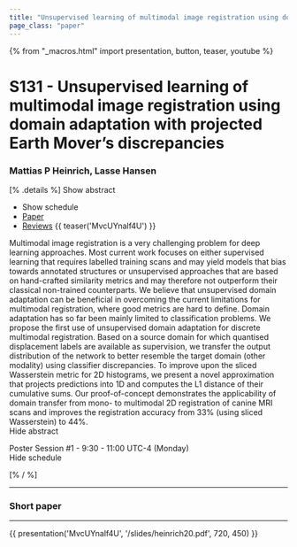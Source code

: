 ```yaml
---
title: "Unsupervised learning of multimodal image registration using domain adaptation with projected Earth Mover’s discrepancies"
page_class: "paper"
---
```


{% from "_macros.html" import presentation, button, teaser, youtube %}

# S131 - Unsupervised learning of multimodal image registration using domain adaptation with projected Earth Mover’s discrepancies

### Mattias P Heinrich, Lasse Hansen

[% .details %]
<a class="toggle_visibility" data-selector=".abstract" data-level="3">Show abstract</a>
- <a class="toggle_visibility" data-selector=".schedule" data-level="3">Show schedule</a>
- <a href="https://openreview.net/pdf?id=wbZM-DcJB9">Paper</a>
- <a href="https://openreview.net/forum?id=wbZM-DcJB9">Reviews</a>
{{ teaser('MvcUYnalf4U') }}

<p>
    <span class="abstract">
        Multimodal image registration is a very challenging problem for deep learning approaches. Most current work focuses on either supervised learning that requires labelled training scans and may yield models that bias towards annotated structures or unsupervised approaches that are based on hand-crafted similarity metrics and may therefore not outperform their classical non-trained counterparts. We believe that unsupervised domain adaptation can be beneficial in overcoming the current limitations for multimodal registration, where good metrics are hard to define.      Domain adaptation has so far been mainly limited to classification problems. We propose the first use of unsupervised domain adaptation for discrete multimodal registration. Based on a source domain for which quantised displacement labels are available as supervision, we transfer the output distribution of the network to better resemble the target domain (other modality) using classifier discrepancies. To improve upon the sliced Wasserstein metric for 2D histograms, we present a novel approximation that projects predictions into 1D and computes the L1 distance of their cumulative sums. Our proof-of-concept demonstrates the applicability of domain transfer from mono- to multimodal 2D registration of canine MRI scans and improves the registration accuracy from 33% (using sliced Wasserstein) to 44%.
        <br>
        <span class="actions"><a class="toggle_visibility" data-level="2">Hide abstract</a></span>
    </span>
</p>

<p>
    <span class="schedule">
        Poster Session #1  - 9:30 - 11:00 UTC-4 (Monday)
        <br>
        <span class="actions"><a class="toggle_visibility" data-level="2">Hide schedule</a></span>
    </span>
</p>

<!-- {{ button("Access paper channel", "https://chat.midl.io/channel/s131") }} -->
[% / %]

---

### Short paper

---

{{ presentation('MvcUYnalf4U', '/slides/heinrich20.pdf', 720, 450) }}